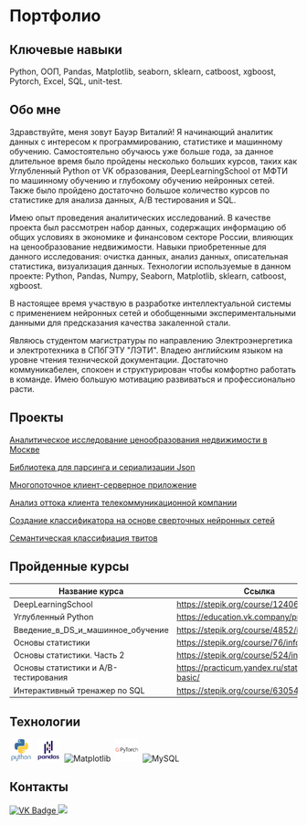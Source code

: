 # Портфолио
## Ключевые навыки
Python, ООП, Pandas, Matplotlib, seaborn, sklearn, catboost, xgboost, Pytorch, Excel, SQL, unit-test.
## Обо мне
Здравствуйте, меня зовут Бауэр Виталий! Я начинающий аналитик данных с интересом к программированию, статистике и машинному обучению. Самостоятельно обучаюсь уже больше года, за данное длительное время было пройдены несколько больших курсов, таких как Углубленный Python от VK образования, DeepLearningSchool от МФТИ по машинному обучению и глубокому обучению нейронных сетей. Также было пройдено достаточно большое количество курсов по статистике для анализа данных, A/B тестирования и SQL.

Имею опыт проведения аналитических исследований. В качестве проекта был рассмотрен набор данных, содержащих  информацию об общих условиях в экономике и финансовом секторе России, влияющих на ценообразование недвижимости. Навыки приобретенные для данного исследования: очистка данных, анализ данных, описательная статистика, визуализация данных. Технологии используемые в данном проекте: Python, Pandas, Numpy, Seaborn, Matplotlib, sklearn, catboost, xgboost.

В настоящее время участвую в разработке интеллектуальной системы с применением нейронных сетей и обобщенными экспериментальными данными для предсказания качества закаленной стали.

Являюсь студентом магистратуры по направлению Электроэнергетика и электротехника в СПбГЭТУ "ЛЭТИ".
Владею английским языком на уровне чтения технической документации.
Достаточно коммуникабелен, спокоен и структурирован чтобы комфортно работать в команде. Имею большую мотивацию развиваться и профессионально расти.
## Проекты

[Аналитическое исследование ценообразования недвижимости в Москве](https://github.com/Gangsta3228/Gangsta3228/blob/main/sberbank-home-exploration-analysis.ipynb)

[Библиотека для парсинга и сериализации Json](https://github.com/Gangsta3228/Json_library)

[Многопоточное клиент-серверное приложение](https://github.com/Gangsta3228/Master-Worker_app)

[Анализ оттока клиента телекоммуникационной компании](https://github.com/Gangsta3228/DLS_course/blob/main/Outflow_of_users/outflow_of_telecom_company_customers.ipynb)

[Создание классификатора на основе сверточных нейронных сетей](https://github.com/Gangsta3228/DLS_course/blob/main/Simpsons_classification/simpsons_classification.ipynb)

[Семантическая классифиация твитов](https://github.com/Gangsta3228/DLS_course/blob/main/Semantic_classification_of_tweets/Semantic_classification.ipynb)


## Пройденные курсы
| Название курса                         | Ссылка                                          |
|----------------------------------------|-------------------------------------------------|
| DeepLearningSchool                     | https://stepik.org/course/124069/syllabus       |
| Углубленный Python                     | https://education.vk.company/program/172        |
| Введение_в_DS_и_машинное_обучение      | https://stepik.org/course/4852/info             |
| Основы статистики                      | https://stepik.org/course/76/info               |
| Основы статистики. Часть 2             | https://stepik.org/course/524/info              |
| Основы статистики и A/B-тестирования   | https://practicum.yandex.ru/statistics-basic/   |
| Интерактивный тренажер по SQL          | https://stepik.org/course/63054/info            |
## Технологии
<div>
  <img src="https://github.com/devicons/devicon/blob/master/icons/python/python-original-wordmark.svg" title="Python" alt="Python" width="40" height="40"/>&nbsp;
  <img src="https://github.com/devicons/devicon/blob/master/icons/pandas/pandas-original-wordmark.svg" title="Pandas" alt="Pandas" width="40" height="40"/>&nbsp;
  <img src="https://icon.icepanel.io/Technology/svg/Matplotlib.svg" title="Matplotlib" alt="Matplotlib" width="40" height="40"/>&nbsp;
  <img src="https://github.com/devicons/devicon/blob/master/icons/pytorch/pytorch-original-wordmark.svg" title="Pytorch" alt="Pytorch" width="40" height="40"/>&nbsp;
  <img src="https://img.shields.io/badge/MySQL-00000F?style=for-the-badge&logo=mysql&logoColor=white" title="MySQL" alt="MySQL" width="40" height="40"/>&nbsp;
</div>

## Контакты
<div>
  <a href="https://vk.com/bauervitaly">
    <img src="https://camo.githubusercontent.com/537abba48a3491f933044a40841b695e7edaee183b225ea26071dfe0d474c73b/68747470733a2f2f696d672e736869656c64732e696f2f62616467652fd0b2d0bad0bed0bdd182d0b0d0bad182d0b52d2532333245383746422e7376673f267374796c653d666f722d7468652d6261646765266c6f676f3d766b266c6f676f436f6c6f723d7768697465" alt="VK Badge"/>
  </a>
    <a href="https://t.me/vitalik_bauer">
    <img src="https://camo.githubusercontent.com/cf4ed981404024c1adfc79d5575c4edf1836c4fe36b24b03383ece888cef7e29/68747470733a2f2f696d672e736869656c64732e696f2f62616467652f54656c656772616d2d3243413545303f7374796c653d666f722d7468652d6261646765266c6f676f3d74656c656772616d266c6f676f436f6c6f723d7768697465"/>
  </a>
  </div>

